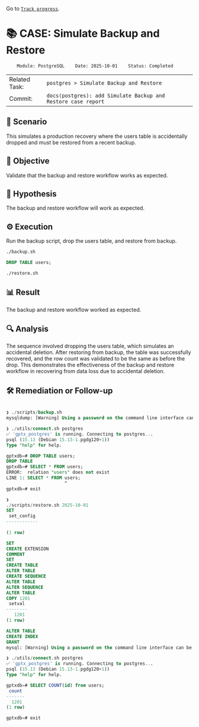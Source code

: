 Go to [`Track progress`](../../../README.md).

# 📚 CASE: Simulate Backup and Restore

```
    Module: PostgreSQL    Date: 2025-10-01    Status: Completed
```

||||||
| ---|--- | --- | --- | --- |
| Related Task: | `postgres > Simulate Backup and Restore` |
| Commit: | `docs(postgres): add Simulate Backup and Restore case report` |

## 📍 Scenario
This simulates a production recovery where the users table is accidentally dropped and must be restored from a recent backup.

## 🎯 Objective
Validate that the backup and restore workflow works as expected.

## 🧠 Hypothesis
The backup and restore workflow will work as expected.

## ⚙️ Execution
Run the backup script, drop the users table, and restore from backup.

```bash
./backup.sh
```

```sql
DROP TABLE users;
```

```bash
./restore.sh
```

## 📊 Result
The backup and restore workflow worked as expected.

## 🔍 Analysis

The sequence involved dropping the users table, which simulates an accidental deletion. After restoring from backup, the table was successfully recovered, and the row count was validated to be the same as before the drop. This demonstrates the effectiveness of the backup and restore workflow in recovering from data loss due to accidental deletion.

## 🛠️ Remediation or Follow-up

```sql

❯ ./scripts/backup.sh
mysqldump: [Warning] Using a password on the command line interface can be insecure.

❯ ./utils/connect.sh postgres
✅ 'gptx_postgres' is running. Connecting to postgres...
psql (15.13 (Debian 15.13-1.pgdg120+1))
Type "help" for help.

gptxdb=# DROP TABLE users;
DROP TABLE
gptxdb=# SELECT * FROM users;
ERROR:  relation "users" does not exist
LINE 1: SELECT * FROM users;
                      ^
gptxdb=# exit

❯ 
./scripts/restore.sh 2025-10-01
SET
 set_config 
------------
 
(1 row)

SET
CREATE EXTENSION
COMMENT
SET
CREATE TABLE
ALTER TABLE
CREATE SEQUENCE
ALTER TABLE
ALTER SEQUENCE
ALTER TABLE
COPY 1201
 setval 
--------
   1201
(1 row)

ALTER TABLE
CREATE INDEX
GRANT
mysql: [Warning] Using a password on the command line interface can be insecure.

❯ ./utils/connect.sh postgres
✅ 'gptx_postgres' is running. Connecting to postgres...
psql (15.13 (Debian 15.13-1.pgdg120+1))
Type "help" for help.

gptxdb=# SELECT COUNT(id) from users;
 count 
-------
  1201
(1 row)

gptxdb=# exit

```
